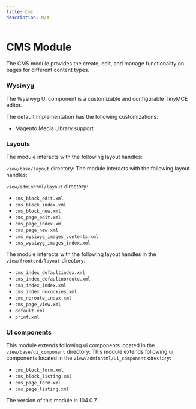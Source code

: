 ```yaml
---
title: Cms
description: N/A
---
```


# CMS Module

The CMS module provides the create, edit, and manage functionality on pages for different content types.

### Wysiwyg

The Wysiwyg UI component is a customizable and configurable TinyMCE editor.

The default implementation has the following customizations:

* Magento Media Library support

### Layouts

The module interacts with the following layout handles:

`view/base/layout` directory:
The module interacts with the following layout handles:

`view/adminhtml/layout` directory:

 * `cms_block_edit.xml`
 * `cms_block_index.xml`
 * `cms_block_new.xml`
 * `cms_page_edit.xml`
 * `cms_page_index.xml`
 * `cms_page_new.xml`
 * `cms_wysiwyg_images_contents.xml`
 * `cms_wysiwyg_images_index.xml`

The module interacts with the following layout handles in the `view/frontend/layout` directory:

 * `cms_index_defaultindex.xml`
 * `cms_index_defaultnoroute.xml`
 * `cms_index_index.xml`
 * `cms_index_nocookies.xml`
 * `cms_noroute_index.xml`
 * `cms_page_view.xml`
 * `default.xml`
 * `print.xml`

### UI components

This module extends following ui components located in the `view/base/ui_component` directory:
This module extends following ui components located in the `view/adminhtml/ui_component` directory:

 * `cms_block_form.xml`
 * `cms_block_listing.xml`
 * `cms_page_form.xml`
 * `cms_page_listing.xml`

<InlineAlert slots="text" />
The version of this module is 104.0.7.
